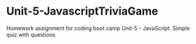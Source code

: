 # Unit-5-JavascriptTriviaGame
Homework assignment for coding boot camp Unit-5 - JavaScript. Simple quiz with questions

